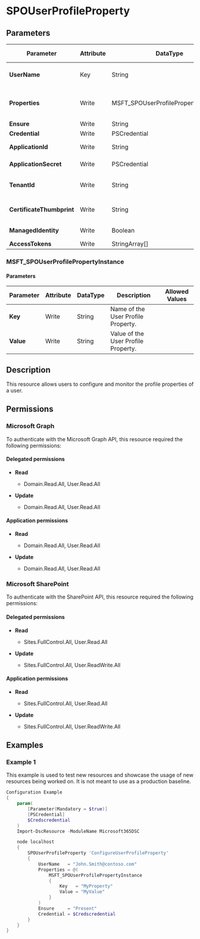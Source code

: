 ﻿# SPOUserProfileProperty

## Parameters

| Parameter | Attribute | DataType | Description | Allowed Values |
| --- | --- | --- | --- | --- |
| **UserName** | Key | String | Username of the user to configure the profile properties for. E.g. John.Smith@contoso.com | |
| **Properties** | Write | MSFT_SPOUserProfilePropertyInstance[] | Array of MSFT_SPOUserProfilePropertyInstance representing the profile properties to set. | |
| **Ensure** | Write | String | Only accepted value is 'Present'. | `Present` |
| **Credential** | Write | PSCredential | Credentials of the Global Admin. | |
| **ApplicationId** | Write | String | Id of the Azure Active Directory application to authenticate with. | |
| **ApplicationSecret** | Write | PSCredential | Secret of the Azure Active Directory application to authenticate with. | |
| **TenantId** | Write | String | Name of the Azure Active Directory tenant used for authentication. Format contoso.onmicrosoft.com | |
| **CertificateThumbprint** | Write | String | Thumbprint of the Azure Active Directory application's authentication certificate to use for authentication. | |
| **ManagedIdentity** | Write | Boolean | Managed ID being used for authentication. | |
| **AccessTokens** | Write | StringArray[] | Access token used for authentication. | |

### MSFT_SPOUserProfilePropertyInstance

#### Parameters

| Parameter | Attribute | DataType | Description | Allowed Values |
| --- | --- | --- | --- | --- |
| **Key** | Write | String | Name of the User Profile Property. | |
| **Value** | Write | String | Value of the User Profile Property. | |


## Description

This resource allows users to configure and monitor the profile
properties of a user.

## Permissions

### Microsoft Graph

To authenticate with the Microsoft Graph API, this resource required the following permissions:

#### Delegated permissions

- **Read**

    - Domain.Read.All, User.Read.All

- **Update**

    - Domain.Read.All, User.Read.All

#### Application permissions

- **Read**

    - Domain.Read.All, User.Read.All

- **Update**

    - Domain.Read.All, User.Read.All

### Microsoft SharePoint

To authenticate with the SharePoint API, this resource required the following permissions:

#### Delegated permissions

- **Read**

    - Sites.FullControl.All, User.Read.All

- **Update**

    - Sites.FullControl.All, User.ReadWrite.All

#### Application permissions

- **Read**

    - Sites.FullControl.All, User.Read.All

- **Update**

    - Sites.FullControl.All, User.ReadWrite.All

## Examples

### Example 1

This example is used to test new resources and showcase the usage of new resources being worked on.
It is not meant to use as a production baseline.

```powershell
Configuration Example
{
    param(
        [Parameter(Mandatory = $true)]
        [PSCredential]
        $Credscredential
    )
    Import-DscResource -ModuleName Microsoft365DSC

    node localhost
    {
        SPOUserProfileProperty 'ConfigureUserProfileProperty'
        {
            UserName   = "John.Smith@contoso.com"
            Properties = @(
                MSFT_SPOUserProfilePropertyInstance
                {
                    Key   = "MyProperty"
                    Value = "MyValue"
                }
            )
            Ensure     = "Present"
            Credential = $Credscredential
        }
    }
}
```


